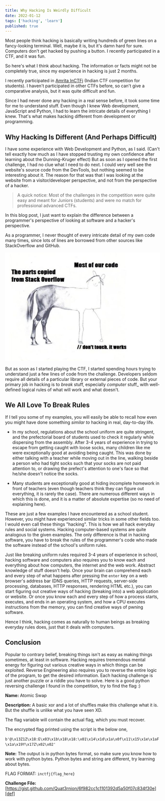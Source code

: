 ```yaml
---
title: Why Hacking Is Weirdly Difficult
date: 2022-01-12
tags: ['hacking', 'learn']
published: true
---
```


Most people think hacking is basically writing hundreds of green lines on a fancy-looking terminal. Well, maybe it is, but it's damn hard for sure. Computers don't get hacked by pushing a button. I recently participated in a CTF, and it was fun.

<!--more-->

So here's what I think about hacking. The information or facts might not be completely true, since my experience in hacking is just 2 months.

I recently participated in [Amrita InCTFj](https://www.inctf.in/) (Indian CTF competition for students). I haven't participated in other CTFs before, so can't give a comparative analysis, but it was quite difficult and fun.

Since I had never done any hacking in a real sense before, it took some time for me to understand stuff. Even though I knew Web development, JavaScript and Python, I had to learn the intricate details of everything I knew. That's what makes hacking different from development or programming.

## Why Hacking Is Different (And Perhaps Difficult)

I have some experience with Web Development and Python, as I said. (Can't tell exactly how much as I have stopped trusting my own confidence after learning about the Dunning-Kruger effect) But as soon as I opened the first challenge, I had no clue what I need to do next. I could very well see the website's source code from the DevTools, but nothing seemed to be interesting about it. The reason for that was that I was looking at the website from a visitor/developer perspective, and not from the perspective of a hacker.

> A quick notice: Most of the challenges in the competition were quite easy and meant for Juniors (students) and were no match for professional advanced CTFs.

In this blog post, I just want to explain the difference between a programmer's perspective of looking at software and a hacker's perspective.

As a programmer, I never thought of every intricate detail of my own code many times, since lots of lines are borrowed from other sources like StackOverflow and GitHub.

![meme](./stackoverflow-meme.jpg)

But as soon as I started playing the CTF, I started spending hours trying to understand just a few lines of code from the challenge. Developers seldom require all details of a particular library or external pieces of code. But your primary job in hacking is to _break_ stuff, especially _computer_ stuff\_ with well-defined logical rules of what will work and what doesn't.

## We All Love To Break Rules

If I tell you some of my examples, you will easily be able to recall how even you might have done something _similar to_ hacking in real, day-to-day life.

- In my school, regulations about the school uniform are quite stringent, and the prefectorial board of students used to check it regularly while dispersing from the assembly. After 3-4 years of experience in trying to escape from getting caught with loose socks, many children like me were exceptionally good at avoiding being caught. This was done by either talking with a teacher while moving out in the line, walking beside a person who had tight socks such that your socks are not paid attention to, or drawing the prefect's attention to one's face so that he/she doesn't notice the socks.

- Many students are exceptionally good at hiding incomplete homework in front of teachers (even though teachers think they can figure out everything, it is rarely the case). There are numerous different ways in which this is done, and it is a matter of absolute expertise (so no need of explaining here).

These are just a few examples I have encountered as a school student. However, you might have experienced similar tricks in some other fields too. I would even call these things "hacking". This is how we all hack everyday rules and social systems. Hacking computer-based systems are quite analogous to the given examples. The only difference is that in hacking software, you have to break the rules of the programmer's code who made the software instead of the school's uniform rules.

Just like breaking uniform rules required 3-4 years of experience in school, hacking software and computers also requires you to know each and everything about how computers, the internet and the web work. Abstract knowledge of stuff doesn't help. Once your brain can comprehend each and every step of what happens after pressing the `enter` key on a web browser's address bar (DNS queries, HTTP requests, server-side processing, databases, HTTP responses, rendering HTML etc.), you can start figuring out creative ways of hacking (breaking into) a web application or website. Or once you know each and every step of how a process starts, executes, and ends in an operating system, and how a CPU executes instructions from the memory, you can find creative ways of pwning software.

Hence I think, hacking comes as naturally to human beings as breaking everyday rules does, just that it deals with computers.

## Conclusion

Popular to contrary belief, breaking things isn't as easy as making things sometimes, at least in software. Hacking requires tremendous mental energy for figuring out various creative ways in which things can be exploited. Reverse Engineering also requires you to reverse the entire logic of the program, to get the desired information. Each hacking challenge is just another puzzle or a riddle you have to solve. Here is a good python reversing challenge I found in the competition, try to find the flag :)

**Name:** Atomic Swap

**Description:**
A basic xor and a lot of shuffles make this challenge what it is. But the shuffle is unlike what you have seen XD.

The flag variable will contain the actual flag, which you must recover.

The encrypted flag printed using the script is the below one,

`b'@\x13Z1Z\x18:E\x03\x1b\x18\x18:\x01\x14\x1d\x1a\x0f\x11\x15\x1e\x1aF\x1a\x19Y\x17Z\x02\x02'`

**Note:** The output is in python bytes format, so make sure you know how to work with python bytes. Python bytes and string are different, try learning about bytes.

FLAG FORMAT: `inctfj{flag_here}`

**Challenge File:**
[https://gist.github.com/Quat3rnion/6f982cc1c1101392d5a50f07c834f30e][def]

[def]: https://gist.github.com/Quat3rnion/6f982cc1c1101392d5a50f07c834f30e
